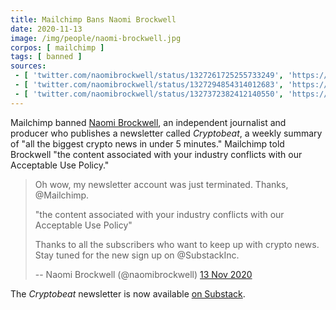 ```yaml
---
title: Mailchimp Bans Naomi Brockwell
date: 2020-11-13
image: /img/people/naomi-brockwell.jpg
corpos: [ mailchimp ]
tags: [ banned ]
sources:
 - [ 'twitter.com/naomibrockwell/status/1327261725255733249', 'https://archive.is/ICtKe' ]
 - [ 'twitter.com/naomibrockwell/status/1327294854314012683', 'https://archive.is/vNOxy' ]
 - [ 'twitter.com/naomibrockwell/status/1327372382412140550', 'https://archive.is/JE8KV' ]
---
```


Mailchimp banned [Naomi Brockwell](https://naomibrockwell.com/), an independent
journalist and producer who publishes a newsletter called _Cryptobeat_, a
weekly summary of "all the biggest crypto news in under 5 minutes." Mailchimp
told Brockwell "the content associated with your industry conflicts with our
Acceptable Use Policy."

> Oh wow, my newsletter account was just terminated. Thanks, @Mailchimp. 
>
> "the content associated with your industry conflicts with our Acceptable Use
> Policy"
>
> Thanks to all the subscribers who want to keep up with crypto news. Stay
> tuned for the new sign up on @SubstackInc.
>
> -- Naomi Brockwell (@naomibrockwell) [13 Nov 2020](https://archive.is/ICtKe)

The _Cryptobeat_ newsletter is now available [on Substack](https://cryptobeat.substack.com/).
